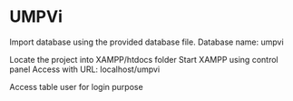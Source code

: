 # UMPVi

Import database using the provided database file.
Database name: umpvi

Locate the project into XAMPP/htdocs folder
Start XAMPP using control panel
Access with URL: localhost/umpvi

Access table user for login purpose
